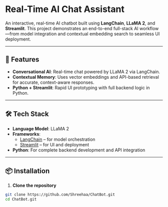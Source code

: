 #  Real-Time AI Chat Assistant

An interactive, real-time AI chatbot built using **LangChain**, **LLaMA 2**, and **Streamlit**. This project demonstrates an end-to-end full-stack AI workflow—from model integration and contextual embedding search to seamless UI deployment.

---

## 🚀 Features

-  **Conversational AI**: Real-time chat powered by LLaMA 2 via LangChain.
-  **Contextual Memory**: Uses vector embeddings and API-based retrieval for accurate, context-aware responses.
-  **Python + Streamlit**: Rapid UI prototyping with full backend logic in Python.

---

## 🛠️ Tech Stack

- **Language Model**: LLaMA 2
- **Frameworks**: 
  - [LangChain](https://www.langchain.com/) – for model orchestration
  - [Streamlit](https://streamlit.io/) – for UI and deployment
- **Python**: For complete backend development and API integration

---

## 📦 Installation

1. **Clone the repository**  
```bash
git clone https://github.com/Shreehaa/ChatBot.git
cd ChatBot.git
